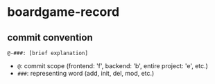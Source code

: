 # boardgame-record

## commit convention

`@-###: [brief explanation]`

- `@`: commit scope (frontend: 'f', backend: 'b', entire project: 'e', etc.)
- `###`: representing word (add, init, del, mod, etc.)
